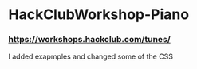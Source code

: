 # HackClubWorkshop-Piano

### https://workshops.hackclub.com/tunes/

I added exapmples and changed some of the CSS
